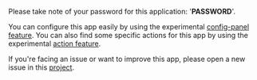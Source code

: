 Please take note of your password for this application: '__PASSWORD__'.

You can configure this app easily by using the experimental [config-panel feature](https://__DOMAIN__/yunohost/admin/#/apps/__APP__/config-panel).
You can also find some specific actions for this app by using the experimental [action feature](https://__DOMAIN__/yunohost/admin/#/apps/__APP__/actions).

If you're facing an issue or want to improve this app, please open a new issue in this [project](https://github.com/YunoHost-Apps/leed_ynh).
